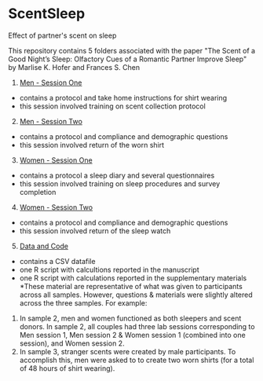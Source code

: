# ScentSleep
Effect of partner's scent on sleep

This repository contains 5 folders associated with the paper "The Scent of a Good Night’s Sleep: Olfactory Cues of a Romantic Partner Improve Sleep" by Marlise K. Hofer and Frances S. Chen
1. [Men - Session One](https://github.com/MarliseHofer/StressSmell/tree/master/Women%20-%20Session%20One)
  - contains a protocol and take home instructions for shirt wearing
  - this session involved training on scent collection protocol
2. [Men - Session Two](https://github.com/MarliseHofer/StressSmell/tree/master/Women%20-%20Session%20Two)
  - contains a protocol and compliance and demographic questions 
  - this session involved return of the worn shirt
3. [Women - Session One](https://github.com/MarliseHofer/StressSmell/tree/master/Men%20-%20Session%20One)
  - contains a protocol a sleep diary and several questionnaires
  - this session involved training on sleep procedures and survey completion
4. [Women - Session Two](https://github.com/MarliseHofer/StressSmell/tree/master/Men%20-%20Session%20Two)
  - contains a protocol and compliance and demographic questions 
  - this session involved return of the sleep watch
5. [Data and Code](https://github.com/MarliseHofer/StressSmell/tree/master/Data%20and%20Syntax)
  - contains a CSV datafile
  - one R script with calcultions reported in the manuscript
  - one R script with calculations reported in the supplementary materials
*These material are representative of what was given to participants across all samples. However, questions & materials were slightly altered across the three samples. For example:
  1) In sample 2, men and women functioned as both sleepers and scent donors. In sample 2, all couples had three lab sessions corresponding to Men session 1, Men session 2 & Women session 1 (combined into one session), and Women session 2.
  2) In sample 3, stranger scents were created by male participants. To accomplish this, men were asked to to create two worn shirts (for a total of 48 hours of shirt wearing).
